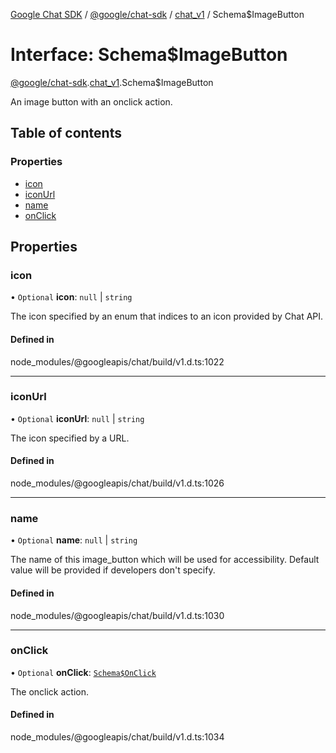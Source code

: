 [Google Chat SDK](../README.md) / [@google/chat-sdk](../modules/google_chat_sdk.md) / [chat\_v1](../modules/google_chat_sdk.chat_v1.md) / Schema$ImageButton

# Interface: Schema$ImageButton

[@google/chat-sdk](../modules/google_chat_sdk.md).[chat_v1](../modules/google_chat_sdk.chat_v1.md).Schema$ImageButton

An image button with an onclick action.

## Table of contents

### Properties

- [icon](google_chat_sdk.chat_v1.Schema_ImageButton.md#icon)
- [iconUrl](google_chat_sdk.chat_v1.Schema_ImageButton.md#iconurl)
- [name](google_chat_sdk.chat_v1.Schema_ImageButton.md#name)
- [onClick](google_chat_sdk.chat_v1.Schema_ImageButton.md#onclick)

## Properties

### icon

• `Optional` **icon**: ``null`` \| `string`

The icon specified by an enum that indices to an icon provided by Chat API.

#### Defined in

node_modules/@googleapis/chat/build/v1.d.ts:1022

___

### iconUrl

• `Optional` **iconUrl**: ``null`` \| `string`

The icon specified by a URL.

#### Defined in

node_modules/@googleapis/chat/build/v1.d.ts:1026

___

### name

• `Optional` **name**: ``null`` \| `string`

The name of this image_button which will be used for accessibility. Default value will be provided if developers don't specify.

#### Defined in

node_modules/@googleapis/chat/build/v1.d.ts:1030

___

### onClick

• `Optional` **onClick**: [`Schema$OnClick`](google_chat_sdk.chat_v1.Schema_OnClick.md)

The onclick action.

#### Defined in

node_modules/@googleapis/chat/build/v1.d.ts:1034
